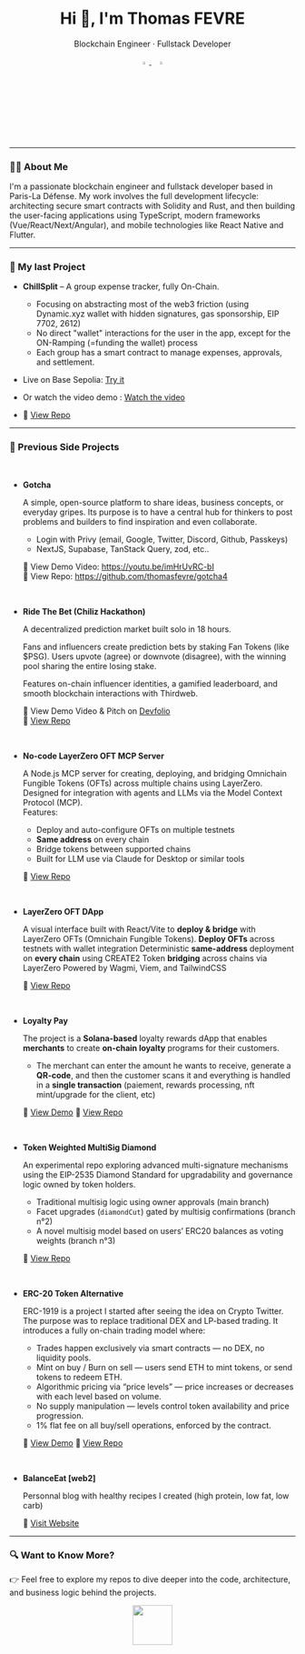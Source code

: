 <h1 align="center">Hi 👋, I'm Thomas FEVRE</h1>
<p align="center">Blockchain Engineer · Fullstack Developer</p>

<p align="center">
  <a href="https://www.linkedin.com/in/thomas-fevre-6853b51a1/">
    <img src="https://img.icons8.com/color/48/000000/linkedin.png" width="3.5%"/>
  </a>
  &nbsp;
  <a href="mailto:thomas.fevre@outlook.com">
    <img src="https://img.icons8.com/fluent/48/000000/gmail.png" width="3.5%"/>
  </a>
</p>

---

### 👨‍💻 About Me

I'm a passionate blockchain engineer and fullstack developer based in Paris-La Défense. My work involves the full development lifecycle: architecting secure smart contracts with Solidity and Rust, and then building the user-facing applications using TypeScript, modern frameworks (Vue/React/Next/Angular), and mobile technologies like React Native and Flutter.

---

### 🚀 My last Project

- **ChillSplit** – A group expense tracker, fully On-Chain.
  - Focusing on abstracting most of the web3 friction (using Dynamic.xyz wallet with hidden signatures, gas sponsorship, EIP 7702, 2612)
  - No direct "wallet" interactions for the user in the app, except for the ON-Ramping (=funding the wallet) process
  - Each group has a smart contract to manage expenses, approvals, and settlement.

- Live on Base Sepolia: [Try it](https://chill-split.vercel.app)  
- Or watch the video demo : [Watch the video](https://1drv.ms/v/s!AtdUrFtj-JzFi_hO_W5SLLgNc1KF_Q)
- 🔗 [View Repo](https://github.com/thomasfevre/chill-split)
---

### 🧪 Previous Side Projects 

<br />

- **Gotcha**
  
  A simple, open-source platform to share ideas, business concepts, or everyday gripes. Its purpose is to have a central hub for thinkers to post problems and builders to find inspiration and even collaborate.
  - Login with Privy (email, Google, Twitter, Discord, Github, Passkeys)
  - NextJS, Supabase, TanStack Query, zod, etc..  
  
  
  🔗 View Demo Video: https://youtu.be/imHrUvRC-bI  
  🔗 View Repo: https://github.com/thomasfevre/gotcha4


<br /> 

- **Ride The Bet (Chiliz Hackathon)**

  A decentralized prediction market built solo in 18 hours.
  
  Fans and influencers create prediction bets by staking Fan Tokens (like $PSG).
  Users upvote (agree) or downvote (disagree), with the winning pool sharing the entire losing stake.
  
  Features on-chain influencer identities, a gamified leaderboard, and smooth blockchain interactions with Thirdweb.
  
  🔗 View Demo Video & Pitch on [Devfolio](https://devfolio.co/projects/ridethebet-b84a)  
  🔗 [View Repo](https://github.com/thomasfevre/ride-the-bet)

<br /> 

- **No-code LayerZero OFT MCP Server**

  A Node.js MCP server for creating, deploying, and bridging Omnichain Fungible Tokens (OFTs) across multiple chains using LayerZero.  
  Designed for integration with agents and LLMs via the Model Context Protocol (MCP).  
  Features:
  - Deploy and auto-configure OFTs on multiple testnets
  - **Same address** on every chain
  - Bridge tokens between supported chains
  - Built for LLM use via Claude for Desktop or similar tools
    
  🔗 [View Repo](https://github.com/thomasfevre/layerzero_mcp)
    
<br />

- **LayerZero OFT DApp**

  A visual interface built with React/Vite to **deploy & bridge** with LayerZero OFTs (Omnichain Fungible Tokens).
  **Deploy OFTs** across testnets with wallet integration
  Deterministic **same-address** deployment on **every chain** using CREATE2
  Token **bridging** across chains via LayerZero
  Powered by Wagmi, Viem, and TailwindCSS

   🔗 [View Repo](https://github.com/thomasfevre/layerzero_dapp)

<br />

- **Loyalty Pay**
    
  The project is a **Solana-based** loyalty rewards dApp that enables **merchants** to create **on-chain loyalty** programs for their customers.
  - The merchant can enter the amount he wants to receive, generate a **QR-code**, and then the customer scans it and everything is handled in a **single transaction** (paiement, rewards processing, nft mint/upgrade for the client, etc)
      
  🔗 [View Demo](https://loyalty-program-sable.vercel.app/)
  🔗 [View Repo](https://github.com/thomasfevre/loyalty_program)  
    
<br />

- **Token Weighted MultiSig Diamond**
     
  An experimental repo exploring advanced multi-signature mechanisms using the EIP-2535 Diamond Standard for upgradability and governance logic owned by token holders.
  - Traditional multisig logic using owner approvals (main branch) 
  - Facet upgrades (`diamondCut`) gated by multisig confirmations (branch n°2) 
  - A novel multisig model based on users’ ERC20 balances as voting weights (branch n°3)  

  🔗 [View Repo](https://github.com/thomasfevre/Token-Weighted-Multisig-Diamond)

<br />
    
- **ERC-20 Token Alternative**
    
  ERC-1919 is a project I started after seeing the idea on Crypto Twitter. The purpose was to replace traditional DEX and LP-based trading.
  It introduces a fully on-chain trading model where:
     - Trades happen exclusively via smart contracts — no DEX, no liquidity pools.
     - Mint on buy / Burn on sell — users send ETH to mint tokens, or send tokens to redeem ETH.
     - Algorithmic pricing via “price levels” — price increases or decreases with each level based on volume.
     - No supply manipulation — levels control token availability and price progression.
     - 1% flat fee on all buy/sell operations, enforced by the contract.
  
  🔗 [View Demo](https://next-web3-boilerplate-git-2project-ac976b-thomasfevres-projects.vercel.app/)
  🔗 [View Repo](https://github.com/thomasfevre/ERC-20-Alternative)  

<br />
    
- **BalanceEat [web2]**
    
  Personnal blog with healthy recipes I created (high protein, low fat, low carb)
    
  🔗 [Visit Website](https://recipe-nodejs-mongodb.onrender.com/)

---

### 🔍 Want to Know More?

👉 Feel free to explore my repos to dive deeper into the code, architecture, and business logic behind the projects.

<p align="center">
  <img src="https://github.com/fnky/fnky/raw/fnky/img/smile.gif" height="70">
</p>
